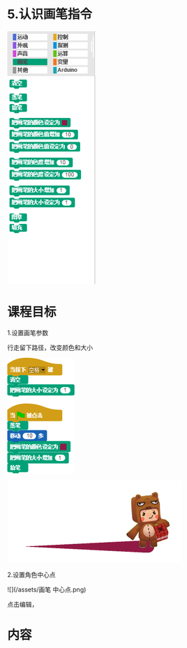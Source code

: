 # 5.认识画笔指令

![](/assets/snap-pen.png)

# 课程目标

1.设置画笔参数

行走留下路径，改变颜色和大小

![](/assets/pen.png)

![](/assets/画笔-结果.png)

2.设置角色中心点

![](/assets/画笔 中心点.png)

点击编辑，

# 内容



